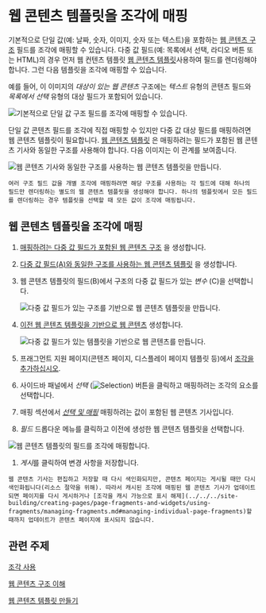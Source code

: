 # 웹 콘텐츠 템플릿을 조각에 매핑
<!--TASK: Relocate to section on Web Content Templates, since this is done on the Web Content side. -->
기본적으로 단일 값(예: 날짜, 숫자, 이미지, 숫자 또는 텍스트)을 포함하는 [웹 콘텐츠 구조](../../../content-authoring-and-management/web-content/web-content-structures/understanding-web-content-structures.md) 필드를 조각에 매핑할 수 있습니다. 다중 값 필드(예: 목록에서 선택, 라디오 버튼 또는 HTML)의 경우 먼저 웹 컨텐츠 템플릿 [웹 콘텐츠 템플릿](../../../content-authoring-and-management/web-content/web-content-templates/creating-web-content-templates.md)사용하여 필드를 렌더링해야 합니다. 그런 다음 템플릿을 조각에 매핑할 수 있습니다.

예를 들어, 이 이미지의 *대상이 있는 웹 콘텐츠* 구조에는 *텍스트* 유형의 콘텐츠 필드와 *목록에서 선택* 유형의 대상 필드가 포함되어 있습니다.

![기본적으로 단일 값 구조 필드를 조각에 매핑할 수 있습니다.](./mapping-web-content-templates-to-fragments/images/01.png)

단일 값 콘텐츠 필드를 조각에 직접 매핑할 수 있지만 다중 값 대상 필드를 매핑하려면 웹 콘텐츠 템플릿이 필요합니다. [웹 콘텐츠 템플릿](../../../content-authoring-and-management/web-content/web-content-templates/creating-web-content-templates.md) 은 매핑하려는 필드가 포함된 웹 콘텐츠 기사와 동일한 구조를 사용해야 합니다. 다음 이미지는 이 관계를 보여줍니다.

![웹 콘텐츠 기사와 동일한 구조를 사용하는 웹 콘텐츠 템플릿을 만듭니다.](./mapping-web-content-templates-to-fragments/images/02.png)

```{note}
여러 구조 필드 값을 개별 조각에 매핑하려면 해당 구조를 사용하는 각 필드에 대해 하나의 필드만 렌더링하는 별도의 웹 콘텐츠 템플릿을 생성해야 합니다. 하나의 템플릿에서 모든 필드를 렌더링하는 경우 템플릿을 선택할 때 모든 값이 조각에 매핑됩니다.
```

## 웹 콘텐츠 템플릿을 조각에 매핑

1. [매핑하려는 다중 값 필드가 포함된 웹 콘텐츠 구조](../../../content-authoring-and-management/web-content/web-content-structures/creating-structures.md) 을 생성합니다.

1. [다중 값 필드(A)와 동일한 구조를 사용하는 웹 콘텐츠 템플릿](../../../content-authoring-and-management/web-content/web-content-templates/creating-web-content-templates.md) 을 생성합니다.

1. 웹 콘텐츠 템플릿의 필드(B)에서 구조의 다중 값 필드가 있는 *변수* (C)을 선택합니다.

    ![다중 값 필드가 있는 구조를 기반으로 웹 콘텐츠 템플릿을 만듭니다.](./mapping-web-content-templates-to-fragments/images/03.png)

1. [이전 웹 콘텐츠 템플릿을 기반으로 웹 콘텐츠](../../../content-authoring-and-management/web-content/web-content-articles/adding-a-basic-web-content-article.md) 생성합니다.

    ![다중 값 필드가 있는 템플릿을 기반으로 웹 콘텐츠를 만듭니다.](./mapping-web-content-templates-to-fragments/images/04.png)

1. 프래그먼트 지원 페이지(콘텐츠 페이지, 디스플레이 페이지 템플릿 등)에서 [조각을 추가하십시오](../../../site-building/creating-pages/using-content-pages/adding-elements-to-content-pages.md).

1. 사이드바 패널에서 *선택* (![Selection](../../../images/icon-pages-tree.png)) 버튼을 클릭하고 매핑하려는 조각의 요소를 선택합니다.

1. 매핑 섹션에서 [*선택 및 매핑*](../../../site-building/creating-pages/page-fragments-and-widgets/using-fragments/configuring-fragments/fragment-sub-elements-reference.md#mapping-settings) 매핑하려는 값이 포함된 웹 콘텐츠 기사입니다.
   
1. *필드* 드롭다운 메뉴를 클릭하고 이전에 생성한 웹 콘텐츠 템플릿을 선택합니다.

  ![웹 콘텐츠 템플릿의 필드를 조각에 매핑합니다.](./mapping-web-content-templates-to-fragments/images/05.png)

1. *게시*를 클릭하여 변경 사항을 저장합니다.

```{warning}
웹 콘텐츠 기사는 편집하고 저장할 때 다시 색인화되지만, 콘텐츠 페이지는 게시될 때만 다시 색인화됩니다(리소스 절약을 위해). 따라서 캐시된 조각에 매핑된 웹 콘텐츠 기사가 업데이트되면 페이지를 다시 게시하거나 [조각을 캐시 가능으로 표시 해제](../../../site-building/creating-pages/page-fragments-and-widgets/using-fragments/managing-fragments.md#managing-individual-page-fragments)할 때까지 업데이트가 콘텐츠 페이지에 표시되지 않습니다.
```

## 관련 주제

[조각 사용](../../../site-building/creating-pages/page-fragments-and-widgets/using-fragments.md)

[웹 콘텐츠 구조 이해](../../../content-authoring-and-management/web-content/web-content-structures/understanding-web-content-structures.md)

[웹 콘텐츠 템플릿 만들기](../../../content-authoring-and-management/web-content/web-content-templates/creating-web-content-templates.md)
